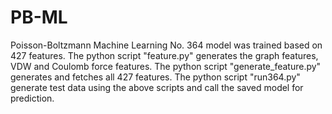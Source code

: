 # PB-ML
Poisson-Boltzmann Machine Learning
No. 364 model was trained based on 427 features.
The python script "feature.py" generates the graph features, VDW and Coulomb force features.
The python script "generate_feature.py" generates and fetches all 427 features.
The python script "run364.py" generate test data using the above scripts and call the saved model for prediction.
